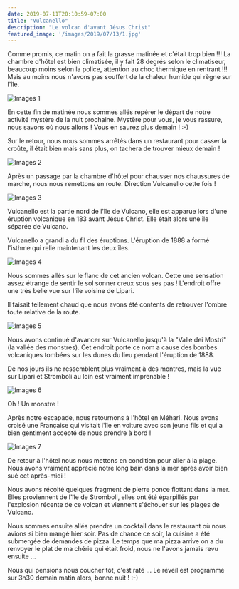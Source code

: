 ```yaml
---
date: 2019-07-11T20:10:59-07:00
title: "Vulcanello"
description: "Le volcan d'avant Jésus Christ"
featured_image: '/images/2019/07/13/1.jpg'
---
```


Comme promis, ce matin on a fait la grasse matinée et c'était trop bien !!! La chambre d'hôtel est bien climatisée, il y fait 28 degrés selon le climatiseur, beaucoup moins selon la police, attention au choc thermique en rentrant !!! Mais au moins nous n'avons pas souffert de la chaleur humide qui règne sur l'île. 

![Images 1](/images/2019/07/13/1.jpg)

En cette fin de matinée nous sommes allés repérer le départ de notre activité mystère de la nuit prochaine. Mystère pour vous, je vous rassure, nous savons où nous allons ! Vous en saurez plus demain ! :-)

Sur le retour, nous nous sommes arrêtés dans un restaurant pour casser la croûte, il était bien mais sans plus, on tachera de trouver mieux demain !

![Images 2](/images/2019/07/13/2.jpg)

Après un passage par la chambre d'hôtel pour chausser nos chaussures de marche, nous nous remettons en route. Direction Vulcanello cette fois !

![Images 3](/images/2019/07/13/3.jpg)

Vulcanello est la partie nord de l'île de Vulcano, elle est apparue lors d'une éruption volcanique en 183 avant Jésus Christ. Elle était alors une île séparée de Vulcano. 

Vulcanello a grandi a du fil des éruptions. L'éruption de 1888 a formé l'isthme qui relie maintenant les deux îles.

![Images 4](/images/2019/07/13/4.jpg)

Nous sommes allés sur le flanc de cet ancien volcan. Cette une sensation assez étrange de sentir le sol sonner creux sous ses pas ! L'endroit offre une très belle vue sur l'île voisine de Lipari.

Il faisait tellement chaud que nous avons été contents de retrouver l'ombre toute relative de la route.  

![Images 5](/images/2019/07/13/5.jpg)

Nous avons continué d'avancer sur Vulcanello jusqu'à la "Valle dei Mostri" (la vallée des monstres). Cet endroit porte ce nom a cause des bombes volcaniques tombées sur les dunes du lieu pendant l'éruption de 1888. 

De nos jours ils ne ressemblent plus vraiment à des montres, mais la vue sur Lipari et Stromboli au loin est vraiment imprenable !

![Images 6](/images/2019/07/13/6.jpg)

Oh ! Un monstre !

Après notre escapade, nous retournons à l'hôtel en Méhari. Nous avons croisé une Française qui visitait l'île en voiture avec son jeune fils et qui a bien gentiment accepté de nous prendre à bord ! 

![Images 7](/images/2019/07/13/7.jpg)

De retour à l'hôtel nous nous mettons en condition pour aller à la plage. Nous avons vraiment apprécié notre long bain dans la mer après avoir bien sué cet après-midi !

Nous avons récolté quelques fragment de pierre ponce flottant dans la mer. Elles proviennent de l'île de Stromboli, elles ont été éparpillés par l'explosion récente de ce volcan et viennent s'échouer sur les plages de Vulcano. 

Nous sommes ensuite allés prendre un cocktail dans le restaurant où nous avions si bien mangé hier soir. Pas de chance ce soir, la cuisine a été submergée de demandes de pizza. Le temps que ma pizza arrive on a du renvoyer le plat de ma chérie qui était froid, nous ne l'avons jamais revu ensuite ...

Nous qui pensions nous coucher tôt, c'est raté ... Le réveil est programmé sur 3h30 demain matin alors, bonne nuit ! :-)
